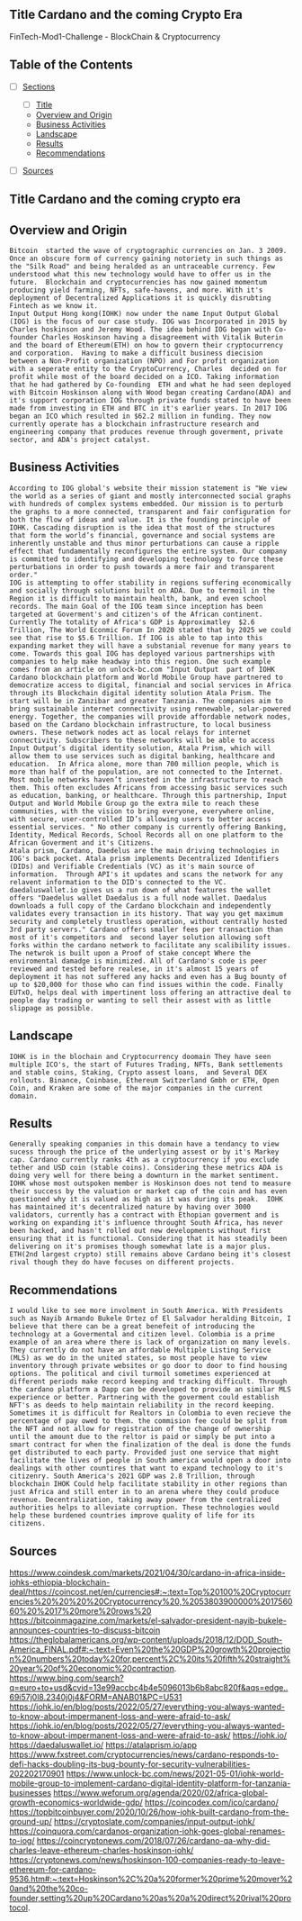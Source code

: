 ## Title Cardano and the coming Crypto Era
FinTech-Mod1-Challenge - BlockChain & Cryptocurrency 

## Table of the Contents


- [ ] [Sections](#sections)
  - [ ] [Title](#title)
  - [Overview and Origin](#banner)
  - [Business Activities](#banner)
  - [Landscape](#badges)
  - [Results](#short-description)
  - [Recommendations](#long-description)
- [ ] [Sources](#Sources)  
 
 
 ## Title  Cardano and the coming crypto era


## Overview and Origin
	Bitcoin  started the wave of cryptographic currencies on Jan. 3 2009. Once an obscure form of currency gaining notoriety in such things as the "Silk Road" and being heralded as an untraceable currency. Few understood what this new technology would have to offer us in the future.  Blockchain and cryptocurrencies has now gained momentum producing yield farming, NFTs, safe-havens, and more. With it's deployment of Decentralized Applications it is quickly disrubting Fintech as we know it.
	Input Output Hong kong(IOHK) now under the name Input Output Global (IOG) is the focus of our case study. IOG was Incorporated in 2015 by Charles hoskinson and Jeremy Wood. The idea behind IOG began with Co-founder Charles Hoskinson having a disagreement with Vitalik Buterin and the board of Ethereum(ETH) on how to govern their cryptocurrency and corporation.  Having to make a difficult business diecision between a Non-Profit organization (NPO) and For profit organization with a seperate entity to the CryptoCurrency, Charles  decided on for profit while most of the board decided on a ICO. Taking information that he had gathered by Co-founding  ETH and what he had seen deployed with Bitcoin Hoskinson along with Wood began creating Cardano(ADA) and it's support corporation IOG through private funds stated to have been made from investing in ETH and BTC in it's earlier years. In 2017 IOG began an ICO which resulted in $62.2 million in funding. They now currently operate has a blockchain infrastructure research and engineering company that produces revenue through goverment, private sector, and ADA's project catalyst. 


## Business Activities
	According to IOG global's website their mission statement is "We view the world as a series of giant and mostly interconnected social graphs with hundreds of complex systems embedded. Our mission is to perturb the graphs to a more connected, transparent and fair configuration for both the flow of ideas and value. It is the founding principle of IOHK. Cascading disruption is the idea that most of the structures that form the world’s financial, governance and social systems are inherently unstable and thus minor perturbations can cause a ripple effect that fundamentally reconfigures the entire system. Our company is committed to identifying and developing technology to force these perturbations in order to push towards a more fair and transparent order."
	IOG is attempting to offer stability in regions suffering economically and socially through solutions built on ADA. Due to termoil in the Region it is difficult to maintain health, bank, and even school records. The main Goal of the IOG team since inception has been targeted at Goverment's and citizen's of the African continent.  Currently The totality of Africa's GDP is Approximatley  $2.6 Trillion, The World Econmic Forum In 2020 stated that by 2025 we could see that rise to $5.6 Trillion. If IOG is able to tap into this expanding market they will have a substanial revenue for many years to come. Towards this goal IOG has deployed various partnerships with companies to help make headway into this region. One such example comes from an article on unlock-bc.com "Input Output  part of IOHK Cardano blockchain platform and World Mobile Group have partnered to democratize access to digital, financial and social services in Africa through its Blockchain digital identity solution Atala Prism. The start will be in Zanzibar and greater Tanzania. The companies aim to bring sustainable internet connectivity using renewable, solar-powered energy. Together, the companies will provide affordable network nodes, based on the Cardano blockchain infrastructure, to local business owners. These network nodes act as local relays for internet connectivity. Subscribers to these networks will be able to access Input Output’s digital identity solution, Atala Prism, which will allow them to use services such as digital banking, healthcare and education.  In Africa alone, more than 700 million people, which is more than half of the population, are not connected to the Internet. Most mobile networks haven’t invested in the infrastructure to reach them. This often excludes Africans from accessing basic services such as education, banking, or healthcare. Through this partnership, Input Output and World Mobile Group go the extra mile to reach these communities, with the vision to bring everyone, everywhere online, with secure, user-controlled ID’s allowing users to better access essential services. " No other company is currently offering Banking, Identity, Medical Records, School Records all on one platform to the African Goverment and it's Citizens.
	Atala prism, Cardano, Daedelus are the main driving technologies in IOG's back pocket. Atala prism implements Decentralized Identifiers (DIDs) and Verifiable Credentials (VC) as it's main source of information.  Through API's it updates and scans the network for any relavent information to the DID's connected to the VC.  daedaluswallet.io gives us a run down of what features the wallet offers "Daedelus wallet Daedalus is a full node wallet. Daedalus downloads a full copy of the Cardano blockchain and independently validates every transaction in its history. That way you get maximum security and completely trustless operation, without centrally hosted 3rd party servers." Cardano offers smaller fees per transaction than most of it's competitors and  second layer solution allowing soft forks within the cardano network to facilitate any scalibility issues. The netwrok is built upon a Proof of stake concept Where the enviromental damadge is minimized. All of Cardano's code is peer reviewed and tested before realese, in it's almost 15 years of deployment it has not suffered any hacks and even has a Bug bounty of up to $20,000 for those who can find issues within the code. Finally EUTxO, helps deal with impertinent loss offering an attractive deal to people day trading or wanting to sell their assest with as little slippage as possible.


## Landscape

	IOHK is in the blochain and Cryptocurrency doomain They have seen multiple ICO's, the start of Futures Trading, NFTs, Bank settlements and stable coins, Staking, Crypto assest loans,  and Several DEX rollouts. Binance, Coinbase, Ethereum Switzerland Gmbh or ETH, Open Coin, and Kraken are some of the major companies in the current domain.  


## Results

	Generally speaking companies in this domain have a tendancy to view sucess through the price of the underlying assest or by it's Markey cap. Cardano currently ranks 4th as a cryptocurrency if you exclude tether and USD coin (stable coins). Considering these metrics ADA is doing very well for there being a downturn in the market sentiment. IOHK whose most outspoken member is Hoskinson does not tend to measure their success by the valuation or market cap of the coin and has even questioned why it is valued as high as it was during its peak.  IOHK has maintained it's decentralized nature by having over 3000 validators, currently has a contract with Ethopian goverment and is working on expanding it's influence throught South Africa, has never been hacked, and hasn't rolled out new developments without first ensuring that it is functional. Considering that it has steadily been delivering on it's promises though somewhat late is a major plus.  ETH(2nd largest crypto) still remains above Cardano being it's closest rival though they do have focuses on different projects. 



## Recommendations
	I would like to see more involment in South America. With Presidents such as Nayib Armando Bukele Ortez of El Salvador heralding Bitcoin, I believe that there can be a great benefeit of introducing the technology at a Govermental and citizen level. Colombia is a prime example of an area where there is lack of organization on many levels. They currently do not have an affordable Multiple Listing Service (MLS) as we do in the united states, so most people have to view inventory through private websites or go door to door to find housing options. The political and civil turmoil sometimes experienced at different periods make record keeping and tracking difficult. Through the cardano platform a Dapp can be developed to provide an similar MLS experience or better. Partnering with the goverment could establish NFT's as deeds to help maintain reliability in the record keeping. Sometimes it is difficult for Realtors in Colombia to even recieve the percentage of pay owed to them. the commision fee could be split from the NFT and not allow for registration of the change of ownership until the amount due to the reltor is paid or simply be put into a smart contract for when the finalization of the deal is done the funds get distributed to each party. Provided just one service that might facilitate the lives of people in South america would open a door into dealings with other countires that want to expand technology to it's citizenry. South America's 2021 GDP was 2.8 Trillion, through blockchain IHOK Could help facilitate stability in other regions than just Africa and still enter in to an arena where they could produce revenue. Decentralization, taking away power from the centralized authorities helps to alleviate corruption. These technologies would help these burdened countries improve quality of life for its citizens. 

## Sources

https://www.coindesk.com/markets/2021/04/30/cardano-in-africa-inside-iohks-ethiopia-blockchain-deal/https://coincost.net/en/currencies#:~:text=Top%20100%20Cryptocurrencies%20%20%20%20Cryptocurrency%20,%2053803900000%201756060%20%2017%20more%20rows%20
https://bitcoinmagazine.com/markets/el-salvador-president-nayib-bukele-announces-countries-to-discuss-bitcoin
https://theglobalamericans.org/wp-content/uploads/2018/12/DOD_South-America_FINAL.pdf#:~:text=Even%20the%20GDP%20growth%20projection%20numbers%20today%20for,percent%2C%20its%20fifth%20straight%20year%20of%20economic%20contraction.
https://www.bing.com/search?q=euro+to+usd&cvid=13e99accbc4b4e5096013b6b8abc820f&aqs=edge..69i57j0l8.2340j0j4&FORM=ANAB01&PC=U531
https://iohk.io/en/blog/posts/2022/05/27/everything-you-always-wanted-to-know-about-impermanent-loss-and-were-afraid-to-ask/
https://iohk.io/en/blog/posts/2022/05/27/everything-you-always-wanted-to-know-about-impermanent-loss-and-were-afraid-to-ask/
https://iohk.io/
https://daedaluswallet.io/
https://atalaprism.io/app
https://www.fxstreet.com/cryptocurrencies/news/cardano-responds-to-defi-hacks-doubling-its-bug-bounty-for-security-vulnerabilities-202202170901
https://www.unlock-bc.com/news/2021-05-01/iohk-world-mobile-group-to-implement-cardano-digital-identity-platform-for-tanzania-businesses
https://www.weforum.org/agenda/2020/02/africa-global-growth-economics-worldwide-gdp/
https://coincodex.com/ico/cardano/
https://topbitcoinbuyer.com/2020/10/26/how-iohk-built-cardano-from-the-ground-up/
https://cryptoslate.com/companies/input-output-iohk/
https://coinquora.com/cardanos-organization-iohk-goes-global-renames-to-iog/
https://coincryptonews.com/2018/07/26/cardano-qa-why-did-charles-leave-ethereum-charles-hoskinson-iohk/
https://cryptonews.com/news/hoskinson-100-companies-ready-to-leave-ethereum-for-cardano-9536.htm#:~:text=Hoskinson%2C%20a%20former%20prime%20mover%20and%20the%20co-founder,setting%20up%20Cardano%20as%20a%20direct%20rival%20protocol.
